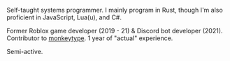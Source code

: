 Self-taught systems programmer. I mainly program in Rust, though I'm also proficient in JavaScript, Lua(u), and C#.

Former Roblox game developer (2019 - 21) & Discord bot developer (2021). Contributor to [monkeytype](https://monkeytype.com/). 1 year of "actual" experience.

Semi-active.
